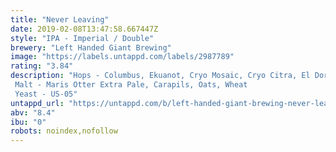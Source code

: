 ```yaml
---
title: "Never Leaving"
date: 2019-02-08T13:47:58.667447Z
style: "IPA - Imperial / Double"
brewery: "Left Handed Giant Brewing"
image: "https://labels.untappd.com/labels/2987789"
rating: "3.84"
description: "Hops - Columbus, Ekuanot, Cryo Mosaic, Cryo Citra, El Dorado Malt - Maris Otter Extra Pale, Carapils, Oats, Wheat Yeast - US-05"
untappd_url: "https://untappd.com/b/left-handed-giant-brewing-never-leaving/2987789"
abv: "8.4"
ibu: "0"
robots: noindex,nofollow
---
```

